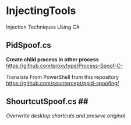 # InjectingTools
Injection Techniques Using C#

## PidSpoof.cs ##  
**Create child process in other process** <br />
https://github.com/proxytype/Process-Spoof-C-

Translate From PowerShell from this repository <br />
https://github.com/countercept/ppid-spoofing/

## ShourtcutSpoof.cs ## <br />
*Overwrite desktop shortcuts and preseve original*

